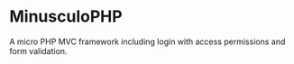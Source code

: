 # MinusculoPHP
A micro PHP MVC framework including login with access permissions and form validation.
